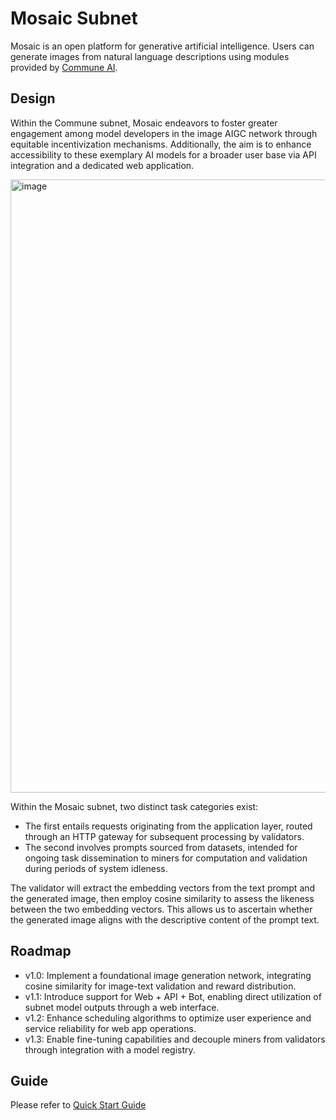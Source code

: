 # Mosaic Subnet
Mosaic is an open platform for generative artificial intelligence. Users can generate images from natural language descriptions using modules provided by [Commune AI](https://communeai.org/).


## Design
Within the Commune subnet, Mosaic endeavors to foster greater engagement among model developers in the image AIGC network through equitable incentivization mechanisms. Additionally, the aim is to enhance accessibility to these exemplary AI models for a broader user base via API integration and a dedicated web application.

<img width="981" alt="image" src="https://github.com/mosaicx-org/mosaic-subnet/assets/48199614/0fde2ff5-0eee-46a3-b615-942c4717723c">

Within the Mosaic subnet, two distinct task categories exist:
- The first entails requests originating from the application layer, routed through an HTTP gateway for subsequent processing by validators.
- The second involves prompts sourced from datasets, intended for ongoing task dissemination to miners for computation and validation during periods of system idleness.

The validator will extract the embedding vectors from the text prompt and the generated image, then employ cosine similarity to assess the likeness between the two embedding vectors. This allows us to ascertain whether the generated image aligns with the descriptive content of the prompt text.

## Roadmap
- v1.0: Implement a foundational image generation network, integrating cosine similarity for image-text validation and reward distribution.
- v1.1: Introduce support for Web + API + Bot, enabling direct utilization of subnet model outputs through a web interface.
- v1.2: Enhance scheduling algorithms to optimize user experience and service reliability for web app operations.
- v1.3: Enable fine-tuning capabilities and decouple miners from validators through integration with a model registry.

## Guide
Please refer to [Quick Start Guide](docs/quickstart.md)
